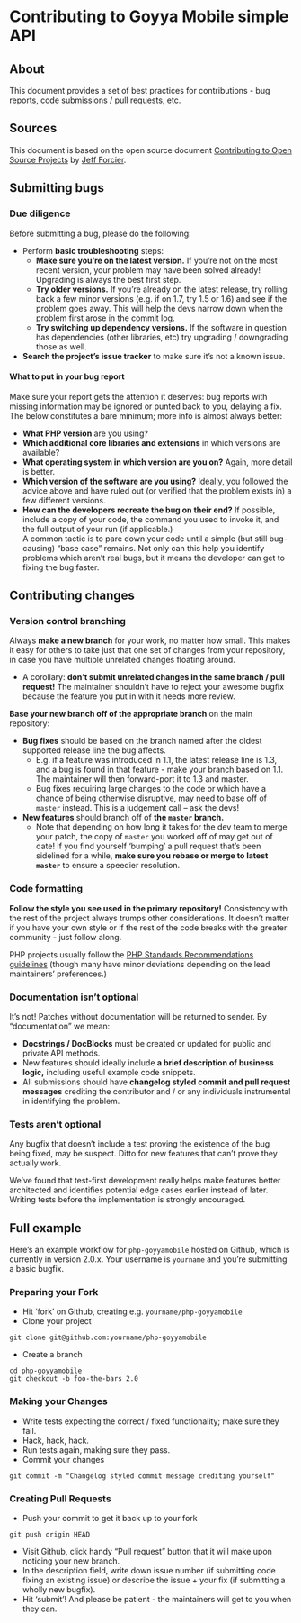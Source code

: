 # Contributing to Goyya Mobile simple API

## About

This document provides a set of best practices for contributions - bug reports, code submissions / pull requests, etc.

## Sources

This document is based on the open source document [Contributing to Open Source Projects](http://contribution-guide-org.readthedocs.org/) by  [Jeff Forcier](https://github.com/bitprophet).

## Submitting bugs

### Due diligence

Before submitting a bug, please do the following:

- Perform **basic troubleshooting** steps:
  - **Make sure you’re on the latest version.** If you’re not on the most recent version, your problem may have been solved already!  
  Upgrading is always the best first step.
  - **Try older versions.** If you’re already on the latest release, try rolling back a few minor versions (e.g. if on 1.7, try 1.5 or 1.6) and see if the problem goes away. This will help the devs narrow down when the problem first arose in the commit log.
  - **Try switching up dependency versions.** If the software in question has dependencies (other libraries, etc) try upgrading / downgrading those as well.
- **Search the project’s issue tracker** to make sure it’s not a known issue.

#### What to put in your bug report

Make sure your report gets the attention it deserves: bug reports with missing information may be ignored or punted back to you, delaying a fix. The below constitutes a bare minimum; more info is almost always better:

- **What PHP version** are you using?
- **Which additional core libraries and extensions** in which versions are available?
- **What operating system in which version are you on?** Again, more detail is better.
- **Which version of the software are you using?** Ideally, you followed the advice above and have ruled out (or verified that the problem exists in) a few different versions.
- **How can the developers recreate the bug on their end?** If possible, include a copy of your code, the command you used to invoke it, and the full output of your run (if applicable.)  
A common tactic is to pare down your code until a simple (but still bug-causing) “base case” remains. Not only can this help you identify problems which aren’t real bugs, but it means the developer can get to fixing the bug faster.

## Contributing changes

### Version control branching

Always **make a new branch** for your work, no matter how small. This makes it easy for others to take just that one set of changes from your repository, in case you have multiple unrelated changes floating around.

- A corollary: **don’t submit unrelated changes in the same branch / pull request!** The maintainer shouldn’t have to reject your awesome bugfix because the feature you put in with it needs more review.

**Base your new branch off of the appropriate branch** on the main repository:

- **Bug fixes** should be based on the branch named after the oldest supported release line the bug affects.
  - E.g. if a feature was introduced in 1.1, the latest release line is 1.3, and a bug is found in that feature - make your branch based on 1.1. The maintainer will then forward-port it to 1.3 and master.
  - Bug fixes requiring large changes to the code or which have a chance of being otherwise disruptive, may need to base off of `master` instead. This is a judgement call – ask the devs!
- **New features** should branch off of **the `master` branch.**
  - Note that depending on how long it takes for the dev team to merge your patch, the copy of `master` you worked off of may get out of date! If you find yourself ‘bumping’ a pull request that’s been sidelined for a while, **make sure you rebase or merge to latest `master`** to ensure a speedier resolution.

### Code formatting

**Follow the style you see used in the primary repository!** Consistency with the rest of the project always trumps other considerations. It doesn’t matter if you have your own style or if the rest of the code breaks with the greater community - just follow along.

PHP projects usually follow the [PHP Standards Recommendations guidelines](http://www.php-fig.org/psr/) (though many have minor deviations depending on the lead maintainers’ preferences.)

### Documentation isn’t optional

It’s not! Patches without documentation will be returned to sender. By “documentation” we mean:

- **Docstrings / DocBlocks** must be created or updated for public and private API methods.
- New features should ideally include **a brief description of business logic,** including useful example code snippets.
- All submissions should have **changelog styled commit and pull request messages** crediting the contributor and / or any individuals instrumental in identifying the problem.

### Tests aren’t optional

Any bugfix that doesn’t include a test proving the existence of the bug being fixed, may be suspect. Ditto for new features that can’t prove they actually work.

We’ve found that test-first development really helps make features better architected and identifies potential edge cases earlier instead of later. Writing tests before the implementation is strongly encouraged.

## Full example

Here’s an example workflow for `php-goyyamobile` hosted on Github, which is currently in version 2.0.x. Your username is `yourname` and you’re submitting a basic bugfix. 

### Preparing your Fork

- Hit ‘fork’ on Github, creating e.g. `yourname/php-goyyamobile`
- Clone your project  

```
git clone git@github.com:yourname/php-goyyamobile
```

- Create a branch

```
cd php-goyyamobile
git checkout -b foo-the-bars 2.0
```

### Making your Changes

- Write tests expecting the correct / fixed functionality; make sure they fail.
- Hack, hack, hack.
- Run tests again, making sure they pass.
- Commit your changes

```
git commit -m "Changelog styled commit message crediting yourself"
```

### Creating Pull Requests

- Push your commit to get it back up to your fork

```
git push origin HEAD
```

- Visit Github, click handy “Pull request” button that it will make upon noticing your new branch.
- In the description field, write down issue number (if submitting code fixing an existing issue) or describe the issue + your fix (if submitting a wholly new bugfix).
- Hit ‘submit’! And please be patient - the maintainers will get to you when they can.

